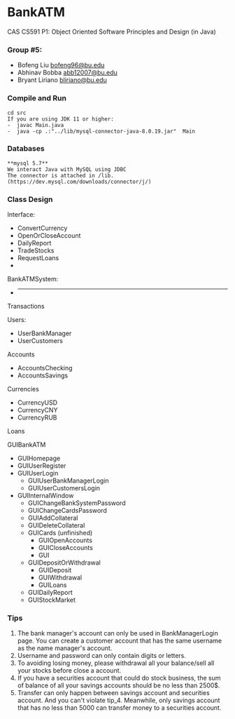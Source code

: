 # BankATM

CAS CS591 P1: Object Oriented Software Principles and Design (in Java)

### Group #5:
-  Bofeng Liu <bofeng96@bu.edu>
-  Abhinav Bobba <abb12007@bu.edu>
-  Bryant Liriano <bliriano@bu.edu>


### Compile and Run
	cd src
	If you are using JDK 11 or higher:  
	-  javac Main.java  
	-  java -cp .:"../lib/mysql-connector-java-8.0.19.jar"  Main  

### Databases
	**mysql 5.7**  
	We interact Java with MySQL using JDBC  
	The connector is attached in /lib. (https://dev.mysql.com/downloads/connector/j/)  

### Class Design

Interface:  
-  ConvertCurrency
-  OpenOrCloseAccount
-  DailyReport
-  TradeStocks
-  RequestLoans
-  

BankATMSystem:  
-  ***

Transactions  

Users:  
-  UserBankManager
-  UserCustomers  

Accounts  
-  AccountsChecking
-  AccountsSavings  

Currencies  
-  CurrencyUSD
-  CurrencyCNY
-  CurrencyRUB  

Loans  

GUIBankATM  
-  GUIHomepage
-  GUIUserRegister
-  GUIUserLogin
    -  GUIUserBankManagerLogin
    -  GUIUserCustomersLogin
-  GUIInternalWindow
    -  GUIChangeBankSystemPassword
    -  GUIChangeCardsPassword
    -  GUIAddCollateral
    -  GUIDeleteCollateral
    -  GUICards (unfinished)
        -  GUIOpenAccounts
        -  GUICloseAccounts
        -  GUI
    -  GUIDepositOrWithdrawal
        -  GUIDeposit
        -  GUIWithdrawal
        -  GUILoans
    -  GUIDailyReport
    -  GUIStockMarket  


### Tips
1. The bank manager's account can only be used in BankManagerLogin page. You can create a customer account that has the same username as the name manager's account.
2. Username and password can only contain digits or letters.
3. To avoiding losing money, please withdrawal all your balance/sell all your stocks before close a account.
4. If you have a securities account that could do stock business, the sum of balance of all your savings accounts should be no less than 2500$.
5. Transfer can only happen between savings account and securities account. And you can't violate tip_4. Meanwhile, only savings account that has no less than 5000 can transfer money to a securities account.